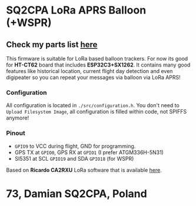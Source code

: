 # SQ2CPA LoRa APRS Balloon (+WSPR)

## Check my parts list [here](https://github.com/SQ2CPA/parts)

This firmware is suitable for LoRa based balloon trackers. For now its good for **HT-CT62** board that includes **ESP32C3+SX1262**. It contains many good features like historical location, current flight day detection and even digipeater so you can repeat your messages via balloon via LoRa APRS!

### Configuration

All configuration is located in `./src/configuration.h`.
You don't need to `Upload Filesystem Image`, all configuration is filled within code, not SPIFFS anymore!

### Pinout

-   `GPIO9` to VCC during flight, GND for programming.
-   GPS TX at `GPIO0`, GPS RX at `GPIO1` (I prefer ATGM336H-5N31)
-   SI5351 at SCL `GPIO19` and SDA `GPIO18` (for WSPR)

Based on **Ricardo CA2RXU** LoRa software that is available [here](https://github.com/richonguzman/LoRa_APRS_iGate).

# 73, Damian SQ2CPA, Poland
